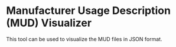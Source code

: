 # Manufacturer Usage Description (MUD) Visualizer

This tool can be used to visualize the MUD files in JSON format.

